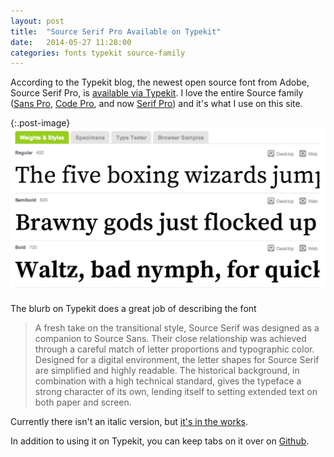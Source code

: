 ```yaml
---
layout: post
title:  "Source Serif Pro Available on Typekit"
date:   2014-05-27 11:28:00
categories: fonts typekit source-family
---
```

According to the Typekit blog, the newest open source font from Adobe, Source Serif Pro, is [available via Typekit](http://blog.typekit.com/2014/05/20/source-serif-pro/). I love the entire Source family ([Sans Pro](https://typekit.com/fonts/source-sans-pro), [Code Pro](https://typekit.com/fonts/source-code-pro), and now [Serif Pro](https://typekit.com/fonts/source-serif-pro)) and it's what I use on this site. 

{:.post-image}
[![Source Serif Pro](/img/posts/source-serif-pro.png)](/img/posts/source-serif-pro.png)


The blurb on Typekit does a great job of describing the font

>A fresh take on the transitional style, Source Serif was designed as a companion to Source Sans. Their close relationship was achieved through a careful match of letter proportions and typographic color. Designed for a digital environment, the letter shapes for Source Serif are simplified and highly readable. The historical background, in combination with a high technical standard, gives the typeface a strong character of its own, lending itself to setting extended text on both paper and screen.

Currently there isn't an italic version, but [it's in the works](https://github.com/adobe/source-serif-pro/issues/2).

In addition to using it on Typekit, you can keep tabs on it over on [Github](https://github.com/adobe/source-serif-pro). 